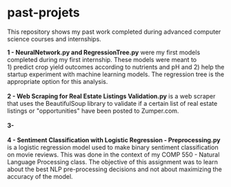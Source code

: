 # past-projets

This repository shows my past work completed during advanced computer science courses and internships. <br />

**1 - NeuralNetwork.py and RegressionTree.py** were my first models completed during my first internship. These models were meant to <br /> 1) predict crop yield
outcomes according to nutrients and pH and 2) help the startup experiment with machine learning models. The regression tree is the appropriate option for this analysis. <br /><br />
**2 - Web Scraping for Real Estate Listings Validation.py** is a web scraper that uses the BeautifulSoup library to validate if a certain list of real estate
listings or "opportunities" have been posted to Zumper.com. <br /> <br />
**3-** <br /><br />
**4 - Sentiment Classification with Logistic Regression - Preprocessing.py** is a logistic regression model used to make binary sentiment classification on movie reviews.
This was done in the context of my COMP 550 - Natural Language Processing class. The objective of this assignment was to learn about the best NLP pre-processing
decisions and not about maximizing the accuracy of the model.  <br />
